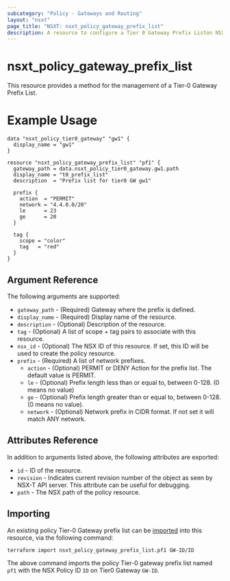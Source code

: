 ```yaml
---
subcategory: "Policy - Gateways and Routing"
layout: "nsxt"
page_title: "NSXT: nsxt_policy_gateway_prefix_list"
description: A resource to configure a Tier 0 Gateway Prefix Liston NSX Policy manager.
---
```


# nsxt_policy_gateway_prefix_list

This resource provides a method for the management of a Tier-0 Gateway Prefix List.

# Example Usage

```hcl
data "nsxt_policy_tier0_gateway" "gw1" {
  display_name = "gw1"
}

resource "nsxt_policy_gateway_prefix_list" "pf1" {
  gateway_path = data.nsxt_policy_tier0_gateway.gw1.path
  display_name = "t0_prefix_list"
  description  = "Prefix list for tier0 GW gw1"

  prefix {
    action  = "PERMIT"
    network = "4.4.0.0/20"
    le      = 23
    ge      = 20
  }

  tag {
    scope = "color"
    tag   = "red"
  }
}
```

## Argument Reference

The following arguments are supported:

* `gateway_path` - (Required) Gateway where the prefix is defined.
* `display_name` - (Required) Display name of the resource.
* `description` - (Optional) Description of the resource.
* `tag` - (Optional) A list of scope + tag pairs to associate with this resource.
* `nsx_id` - (Optional) The NSX ID of this resource. If set, this ID will be used to create the policy resource.
* `prefix` - (Required) A list of network prefixes.
  * `action` - (Optional) PERMIT or DENY Action for the prefix list. The default value is PERMIT.
  * `le` - (Optional) Prefix length less than or equal to, between 0-128. (0 means no value)
  * `ge` - (Optional) Prefix length greater than or equal to, between 0-128. (0 means no value).
  * `network` - (Optional) Network prefix in CIDR format. If not set it will match ANY network.


## Attributes Reference

In addition to arguments listed above, the following attributes are exported:

* `id` - ID of the resource.
* `revision` - Indicates current revision number of the object as seen by NSX-T API server. This attribute can be useful for debugging.
* `path` - The NSX path of the policy resource.

## Importing

An existing policy Tier-0 Gateway prefix list can be [imported][docs-import] into this resource, via the following command:

[docs-import]: https://www.terraform.io/cli/import

```
terraform import nsxt_policy_gateway_prefix_list.pf1 GW-ID/ID
```

The above command imports the policy Tier-0 gateway prefix list named `pf1` with the NSX Policy ID `ID` on Tier0 Gateway `GW-ID`.

